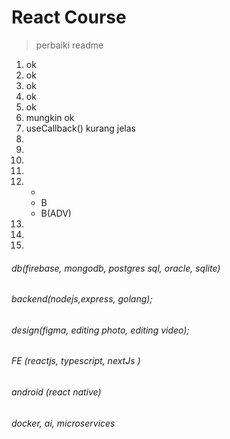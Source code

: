 # React Course

> perbaiki readme

1. ok
2. ok
3. ok
4. ok
5. ok
6. mungkin ok
7. useCallback() kurang jelas
8.
9.
10.
11.
12. -
    - B
    - B(ADV)
13.
14.
15.

<!-- course tambahan -->

###### db(firebase, mongodb, postgres sql, oracle, sqlite)

###### backend(nodejs,express, golang);

###### design(figma, editing photo, editing video);

###### FE (reactjs, typescript, nextJs )

###### android (react native)

###### docker, ai, microservices
